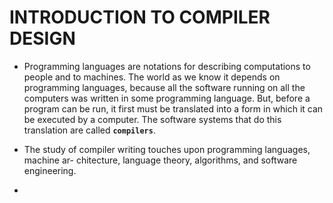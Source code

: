 # INTRODUCTION TO COMPILER DESIGN
- Programming languages are notations for describing computations to people
and to machines. The world as we know it depends on programming languages,
because all the software running on all the computers was written in some
programming language. But, before a program can be run, it first must be
translated into a form in which it can be executed by a computer. The software systems that do this translation are called **`compilers`**.

- The study of compiler writing touches upon programming languages, machine ar-
chitecture, language theory, algorithms, and software engineering.

- 